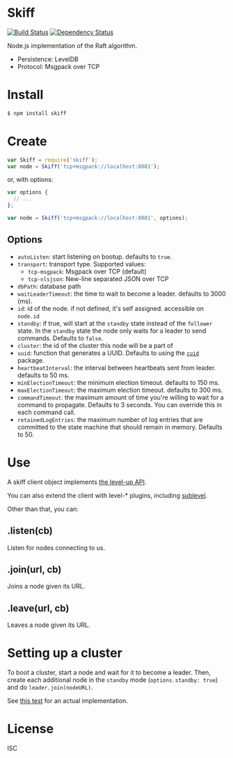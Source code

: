 # Skiff

[![Build Status](https://travis-ci.org/pgte/skiff.svg?branch=master)](https://travis-ci.org/pgte/skiff)
[![Dependency Status](https://david-dm.org/pgte/skiff.svg)](https://david-dm.org/pgte/skiff)

Node.js implementation of the Raft algorithm.

* Persistence: LevelDB
* Protocol: Msgpack over TCP

# Install

```bash
$ npm install skiff
```

# Create

```javascript
var Skiff = require('skiff');
var node = Skiff('tcp+msgpack://localhost:8081');
```

or, with options:

```javascript
var options {
  // ...
};

var node = Skiff('tcp+msgpack://localhost:8081', options);
```

## Options

* `autoListen`: start listening on bootup. defaults to `true`.
* `transport`: transport type. Supported values:
  * `tcp-msgpack`: Msgpack over TCP (default)
  * `tcp-nlsjson`: New-line separated JSON over TCP
* `dbPath`: database path
* `waitLeaderTimeout`: the time to wait to become a leader. defaults to 3000 (ms).
* `id`: id of the node. if not defined, it's self assigned. accessible on `node.id`
* `standby`: if true, will start at the `standby` state instead of the `follower` state. In the `standby` state the node only waits for a leader to send commands. Defaults to `false`.
* `cluster`: the id of the cluster this node will be a part of
* `uuid`: function that generates a UUID. Defaults to using the [`cuid`](https://github.com/ericelliott/cuid) package.
* `heartbeatInterval`: the interval between heartbeats sent from leader. defaults to 50 ms.
* `minElectionTimeout`: the minimum election timeout. defaults to 150 ms.
* `maxElectionTimeout`: the maximum election timeout. defaults to 300 ms.
* `commandTimeout`: the maximum amount of time you're willing to wait for a command to propagate. Defaults to 3 seconds. You can override this in each command call.
* `retainedLogEntries`: the maximum number of log entries that are committed to the state machine that should remain in memory. Defaults to 50.


# Use

A skiff client object implements [the level-up API](https://github.com/rvagg/node-levelup#api).

You can also extend the client with level-* plugins, including [sublevel](https://github.com/dominictarr/level-sublevel).

Other than that, you can:

## .listen(cb)

Listen for nodes connecting to us.

## .join(url, cb)

Joins a node given its URL.

## .leave(url, cb)

Leaves a node given its URL.

# Setting up a cluster

To boot a cluster, start a node and wait for it to become a leader. Then, create each additional node in the `standby` mode (`options.standby: true`) and do `leader.join(nodeURL)`.

See [this test](https://github.com/pgte/skiff/blob/master/tests/networking.js#L27) for an actual implementation.

# License

ISC